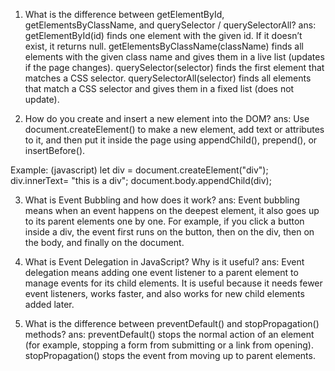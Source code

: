 

1. What is the difference between getElementById, getElementsByClassName, and querySelector / querySelectorAll?
ans: getElementById(id) finds one element with the given id. If it doesn’t exist, it returns null.
getElementsByClassName(className) finds all elements with the given class name and gives them in a live list (updates if the page changes).
querySelector(selector) finds the first element that matches a CSS selector.
querySelectorAll(selector) finds all elements that match a CSS selector and gives them in a fixed list (does not update).



2. How do you create and insert a new element into the DOM?
ans: Use document.createElement() to make a new element, add text or attributes to it, and then put it inside the page using appendChild(), prepend(), or insertBefore().

Example: (javascript)
let div = document.createElement("div");
div.innerText= "this is a div";
document.body.appendChild(div);



3. What is Event Bubbling and how does it work? 
ans: Event bubbling means when an event happens on the deepest element, it also goes up to its parent elements one by one. For example, if you click a button inside a div, the event first runs on the button, then on the div, then on the body, and finally on the document.



4. What is Event Delegation in JavaScript? Why is it useful?
ans: Event delegation means adding one event listener to a parent element to manage events for its child elements. It is useful because it needs fewer event listeners, works faster, and also works for new child elements added later.


5. What is the difference between preventDefault() and stopPropagation() methods?
ans: preventDefault() stops the normal action of an element (for example, stopping a form from submitting or a link from opening).
stopPropagation() stops the event from moving up to parent elements.

